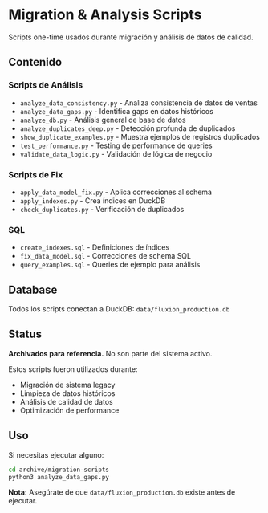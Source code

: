 # Migration & Analysis Scripts

Scripts one-time usados durante migración y análisis de datos de calidad.

## Contenido

### Scripts de Análisis
- `analyze_data_consistency.py` - Analiza consistencia de datos de ventas
- `analyze_data_gaps.py` - Identifica gaps en datos históricos
- `analyze_db.py` - Análisis general de base de datos
- `analyze_duplicates_deep.py` - Detección profunda de duplicados
- `show_duplicate_examples.py` - Muestra ejemplos de registros duplicados
- `test_performance.py` - Testing de performance de queries
- `validate_data_logic.py` - Validación de lógica de negocio

### Scripts de Fix
- `apply_data_model_fix.py` - Aplica correcciones al schema
- `apply_indexes.py` - Crea índices en DuckDB
- `check_duplicates.py` - Verificación de duplicados

### SQL
- `create_indexes.sql` - Definiciones de índices
- `fix_data_model.sql` - Correcciones de schema SQL
- `query_examples.sql` - Queries de ejemplo para análisis

## Database

Todos los scripts conectan a DuckDB: `data/fluxion_production.db`

## Status

**Archivados para referencia.** No son parte del sistema activo.

Estos scripts fueron utilizados durante:
- Migración de sistema legacy
- Limpieza de datos históricos
- Análisis de calidad de datos
- Optimización de performance

## Uso

Si necesitas ejecutar alguno:

```bash
cd archive/migration-scripts
python3 analyze_data_gaps.py
```

**Nota:** Asegúrate de que `data/fluxion_production.db` existe antes de ejecutar.
